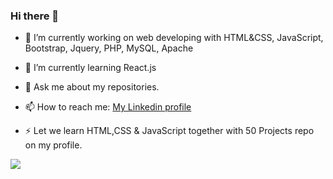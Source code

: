 ### Hi there 👋
<!--
**burakongoren/burakongoren** is a ✨ _special_ ✨ repository because its `README.md` (this file) appears on your GitHub profile.
Here are some ideas to get you started:
-->
- 🔭 I’m currently working on web developing with HTML&CSS, JavaScript, Bootstrap, Jquery, PHP, MySQL, Apache
- 🌱 I’m currently learning React.js
- 💬 Ask me about my repositories.
- 📫 How to reach me: <a href="linkedin.com/in/burakongoren/">My Linkedin profile</a>

- ⚡ Let we learn HTML,CSS & JavaScript together with 50 Projects repo on my profile. 

<img src="https://github-readme-stats.vercel.app/api?username=burakongoren&&show_icons=true&title_color=ffffff&icon_color=bb2acf&text_color=daf7dc&bg_color=151515">
